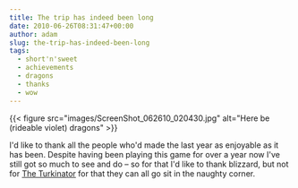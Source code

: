 ```yaml
---
title: The trip has indeed been long
date: 2010-06-26T08:31:47+00:00
author: adam
slug: the-trip-has-indeed-been-long
tags:
  - short'n'sweet
  - achievements
  - dragons
  - thanks
  - wow
---
```


{{< figure src="images/ScreenShot_062610_020430.jpg" alt="Here be (rideable violet) dragons" >}}

I'd like to thank all the people who'd made the last year as enjoyable as it has been. Despite having been playing this game for over a year now I've still got so much to see and do &#8211; so for that I'd like to thank blizzard, but not for [The Turkinator](http://www.wowhead.com/achievement=3578) for that they can all go sit in the naughty corner.